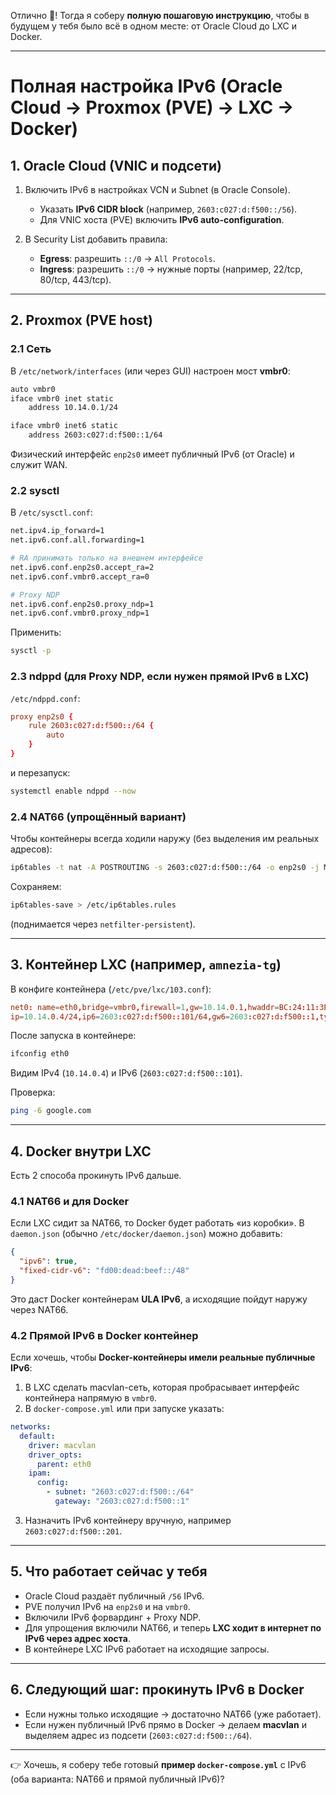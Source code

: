 Отлично 🚀! Тогда я соберу **полную пошаговую инструкцию**, чтобы в будущем у тебя было всё в одном месте: от Oracle Cloud до LXC и Docker.

---

# Полная настройка IPv6 (Oracle Cloud → Proxmox (PVE) → LXC → Docker)

## 1. Oracle Cloud (VNIC и подсети)

1. Включить IPv6 в настройках VCN и Subnet (в Oracle Console).

   * Указать **IPv6 CIDR block** (например, `2603:c027:d:f500::/56`).
   * Для VNIC хоста (PVE) включить **IPv6 auto-configuration**.
2. В Security List добавить правила:

   * **Egress**: разрешить `::/0` → `All Protocols`.
   * **Ingress**: разрешить `::/0` → нужные порты (например, 22/tcp, 80/tcp, 443/tcp).

---

## 2. Proxmox (PVE host)

### 2.1 Сеть

В `/etc/network/interfaces` (или через GUI) настроен мост **vmbr0**:

```bash
auto vmbr0
iface vmbr0 inet static
    address 10.14.0.1/24

iface vmbr0 inet6 static
    address 2603:c027:d:f500::1/64
```

Физический интерфейс `enp2s0` имеет публичный IPv6 (от Oracle) и служит WAN.

### 2.2 sysctl

В `/etc/sysctl.conf`:

```bash
net.ipv4.ip_forward=1
net.ipv6.conf.all.forwarding=1

# RA принимать только на внешнем интерфейсе
net.ipv6.conf.enp2s0.accept_ra=2
net.ipv6.conf.vmbr0.accept_ra=0

# Proxy NDP
net.ipv6.conf.enp2s0.proxy_ndp=1
net.ipv6.conf.vmbr0.proxy_ndp=1
```

Применить:

```bash
sysctl -p
```

### 2.3 ndppd (для Proxy NDP, если нужен прямой IPv6 в LXC)

`/etc/ndppd.conf`:

```conf
proxy enp2s0 {
    rule 2603:c027:d:f500::/64 {
        auto
    }
}
```

и перезапуск:

```bash
systemctl enable ndppd --now
```

### 2.4 NAT66 (упрощённый вариант)

Чтобы контейнеры всегда ходили наружу (без выделения им реальных адресов):

```bash
ip6tables -t nat -A POSTROUTING -s 2603:c027:d:f500::/64 -o enp2s0 -j MASQUERADE
```

Сохраняем:

```bash
ip6tables-save > /etc/ip6tables.rules
```

(поднимается через `netfilter-persistent`).

---

## 3. Контейнер LXC (например, `amnezia-tg`)

В конфиге контейнера (`/etc/pve/lxc/103.conf`):

```conf
net0: name=eth0,bridge=vmbr0,firewall=1,gw=10.14.0.1,hwaddr=BC:24:11:3B:49:6E,\
ip=10.14.0.4/24,ip6=2603:c027:d:f500::101/64,gw6=2603:c027:d:f500::1,type=veth
```

После запуска в контейнере:

```bash
ifconfig eth0
```

Видим IPv4 (`10.14.0.4`) и IPv6 (`2603:c027:d:f500::101`).

Проверка:

```bash
ping -6 google.com
```

---

## 4. Docker внутри LXC

Есть 2 способа прокинуть IPv6 дальше.

### 4.1 NAT66 и для Docker

Если LXC сидит за NAT66, то Docker будет работать «из коробки».
В `daemon.json` (обычно `/etc/docker/daemon.json`) можно добавить:

```json
{
  "ipv6": true,
  "fixed-cidr-v6": "fd00:dead:beef::/48"
}
```

Это даст Docker контейнерам **ULA IPv6**, а исходящие пойдут наружу через NAT66.

### 4.2 Прямой IPv6 в Docker контейнер

Если хочешь, чтобы **Docker-контейнеры имели реальные публичные IPv6**:

1. В LXC сделать macvlan-сеть, которая пробрасывает интерфейс контейнера напрямую в `vmbr0`.
2. В `docker-compose.yml` или при запуске указать:

```yaml
networks:
  default:
    driver: macvlan
    driver_opts:
      parent: eth0
    ipam:
      config:
        - subnet: "2603:c027:d:f500::/64"
          gateway: "2603:c027:d:f500::1"
```

3. Назначить IPv6 контейнеру вручную, например `2603:c027:d:f500::201`.

---

## 5. Что работает сейчас у тебя

* Oracle Cloud раздаёт публичный `/56` IPv6.
* PVE получил IPv6 на `enp2s0` и на `vmbr0`.
* Включили IPv6 форвардинг + Proxy NDP.
* Для упрощения включили NAT66, и теперь **LXC ходит в интернет по IPv6 через адрес хоста**.
* В контейнере LXC IPv6 работает на исходящие запросы.

---

## 6. Следующий шаг: прокинуть IPv6 в Docker

* Если нужны только исходящие → достаточно NAT66 (уже работает).
* Если нужен публичный IPv6 прямо в Docker → делаем **macvlan** и выделяем адрес из подсети (`2603:c027:d:f500::/64`).

---

👉 Хочешь, я соберу тебе готовый **пример `docker-compose.yml`** с IPv6 (оба варианта: NAT66 и прямой публичный IPv6)?
